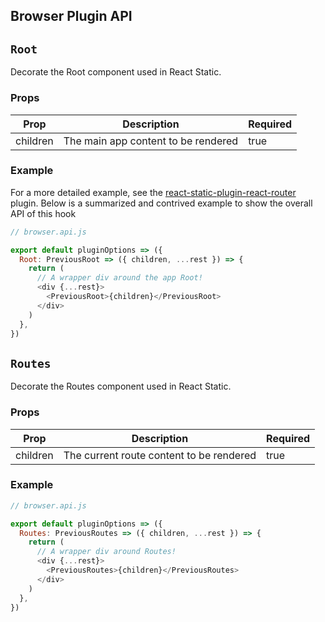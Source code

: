 ## Browser Plugin API

## `Root`

Decorate the Root component used in React Static.

### Props

| Prop     | Description                         | Required |
| -------- | ----------------------------------- | -------- |
| children | The main app content to be rendered | true     |

### Example

For a more detailed example, see the [react-static-plugin-react-router](/packages/react-static-plugin-react-router) plugin. Below is a summarized and contrived example to show the overall API of this hook

```javascript
// browser.api.js

export default pluginOptions => ({
  Root: PreviousRoot => ({ children, ...rest }) => {
    return (
      // A wrapper div around the app Root!
      <div {...rest}>
        <PreviousRoot>{children}</PreviousRoot>
      </div>
    )
  },
})
```

## `Routes`

Decorate the Routes component used in React Static.

### Props

| Prop     | Description                              | Required |
| -------- | ---------------------------------------- | -------- |
| children | The current route content to be rendered | true     |

### Example

```javascript
// browser.api.js

export default pluginOptions => ({
  Routes: PreviousRoutes => ({ children, ...rest }) => {
    return (
      // A wrapper div around Routes!
      <div {...rest}>
        <PreviousRoutes>{children}</PreviousRoutes>
      </div>
    )
  },
})
```
